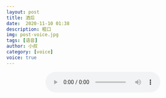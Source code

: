 ```yaml
---
layout: post
title: 酒后
date:  2020-11-10 01:38
description: 粗口
img: post-voice.jpg
tags: [语音]
author: 小叔
category: [voice]
voice: true
---
```

<div align="center">
  <audio controls preload="auto" src="https://klouderr.sgp1.digitaloceanspaces.com/1617098719005-%E9%85%92%E5%90%8E.mp4"></audio>
</div>
